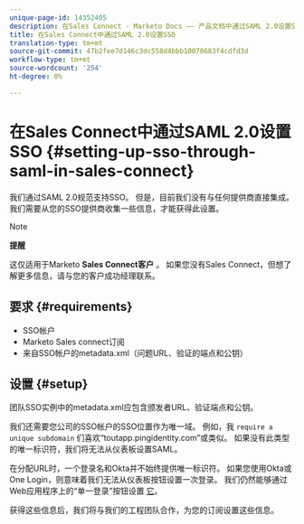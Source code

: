 ```yaml
---
unique-page-id: 14352405
description: 在Sales Connect - Marketo Docs —— 产品文档中通过SAML 2.0设置SSO
title: 在Sales Connect中通过SAML 2.0设置SSO
translation-type: tm+mt
source-git-commit: 47b2fee7d146c3dc558d4bbb10070683f4cdfd3d
workflow-type: tm+mt
source-wordcount: '254'
ht-degree: 0%

---
```



# 在Sales Connect中通过SAML 2.0设置SSO {#setting-up-sso-through-saml-in-sales-connect}

我们通过SAML 2.0规范支持SSO。 但是，目前我们没有与任何提供商直接集成。 我们需要从您的SSO提供商收集一些信息，才能获得此设置。

>[!NOTE]
>
>**提醒**
>
>这仅适用于Marketo **Sales Connect客户** 。 如果您没有Sales Connect，但想了解更多信息，请与您的客户成功经理联系。

## 要求 {#requirements}

* SSO帐户
* Marketo Sales connect订阅
* 来自SSO帐户的metadata.xml（问题URL、验证的端点和公钥）

## 设置 {#setup}

团队SSO实例中的metadata.xml应包含颁发者URL、验证端点和公钥。

我们还需要您公司的SSO帐户的SSO位置作为唯一域。 例如，我 `require a unique subdomain` 们喜欢“toutapp.pingidentity.com”或类似。 如果没有此类型的唯一标识符，我们将无法从仪表板设置SAML。

在分配URL时，一个登录名和Okta并不始终提供唯一标识符。 如果您使用Okta或One Login，则意味着我们无法从仪表板按钮设置一次登录。 我们仍然能够通过Web应用程序上的“单一登录”按钮设置 [它](http://toutapp.com/login)。

获得这些信息后，我们将与我们的工程团队合作，为您的订阅设置这些信息。
